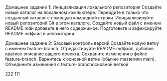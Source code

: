 Домашнее задание 1: Инициализация локального репозитория
Создайте новый каталог на локальном компьютере.
Перейдите в только что созданный каталог с помощью командной строки.
Инициализируйте новый репозиторий Git в этом каталоге.
Создайте новый файл с именем README.mdи добавьте в него содержимое.
Подготовьте и зафиксируйте README.mdфайл в репозитории.

Домашнее задание 2: Базовый контроль версий
Создайте новую ветку с именем feature-branch.
Отредактируйте README.mdфайл, добавив краткое описание вашего проекта.
Сохраните изменения в файле feature-branch.
Вернитесь к основной ветке (обычно masterили main).
Объедините изменения с feature-branchосновной веткой.


222
111